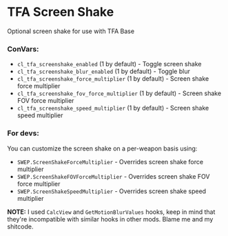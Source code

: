 # TFA Screen Shake
Optional screen shake for use with TFA Base

### ConVars:
- `cl_tfa_screenshake_enabled` (1 by default) - Toggle screen shake
- `cl_tfa_screenshake_blur_enabled` (1 by default) - Toggle blur
- `cl_tfa_screenshake_force_multiplier` (1 by default) - Screen shake force multiplier
- `cl_tfa_screenshake_fov_force_multiplier` (1 by default) - Screen shake FOV force multiplier
- `cl_tfa_screenshake_speed_multiplier` (1 by default) - Screen shake speed multiplier

### For devs:
You can customize the screen shake on a per-weapon basis using:
- `SWEP.ScreenShakeForceMultiplier` - Overrides screen shake force multiplier
- `SWEP.ScreenShakeFOVForceMultiplier` - Overrides screen shake FOV force multiplier
- `SWEP.ScreenShakeSpeedMultiplier` - Overrides screen shake speed multiplier

**NOTE:** I used `CalcView` and `GetMotionBlurValues` hooks, keep in mind that they're incompatible with similar hooks in other mods. Blame me and my shitcode.
